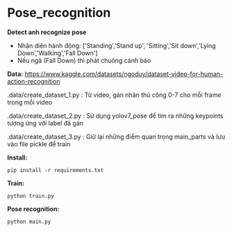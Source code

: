 # Pose_recognition
**Detect anh recognize pose**

- Nhận diện hành động: ['Standing','Stand up', 'Sitting','Sit down','Lying Down','Walking','Fall Down']
- Nếu ngã (Fall Down) thì phát chuông cảnh báo

**Data:**
https://www.kaggle.com/datasets/ngoduy/dataset-video-for-human-action-recognition

.data/create_dataset_1.py : Từ video, gán nhãn thủ công 0-7 cho mỗi frame trong mỗi video

.data/create_dataset_2.py : Sử dụng yolov7_pose để tìm ra những keypoints tương ứng với label đã gán

.data/create_dataset_3.py : Giữ lại những điểm quan trọng main_parts và lưu vào file pickle để train

**Install:**
```
pip install -r requirements.txt
```

**Train:**
```
python train.py
```

**Pose recognition:**
```
python main.py
```
